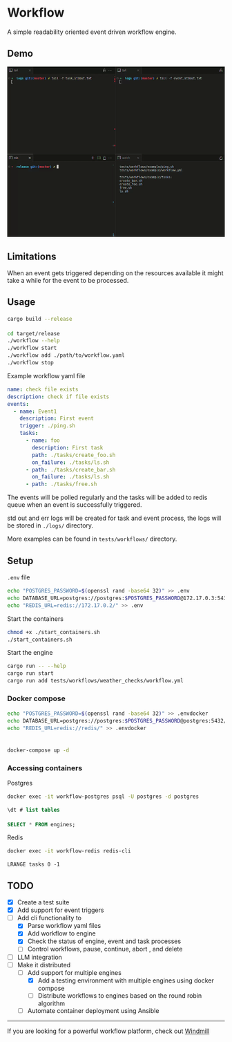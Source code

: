 # Workflow

A simple readability oriented event driven workflow engine.
## Demo
![](./demo.gif)

## Limitations

When an event gets triggered depending on the resources available it might take a while for the event to be processed.

## Usage

```bash
cargo build --release

cd target/release
./workflow --help
./workflow start
./workflow add ./path/to/workflow.yaml
./workflow stop

```

Example workflow yaml file

```yaml
name: check file exists
description: check if file exists
events:
  - name: Event1
    description: First event
    trigger: ./ping.sh
    tasks:
      - name: foo
        description: First task
        path: ./tasks/create_foo.sh
        on_failure: ./tasks/ls.sh
      - path: ./tasks/create_bar.sh
        on_failure: ./tasks/ls.sh
      - path: ./tasks/free.sh
```

The events will be polled regularly and the tasks will be added to redis queue when an event is successfully triggered.

std out and err logs will be created for task and event process, the logs will be stored in `./logs/` directory.

More examples can be found in `tests/workflows/` directory.

## Setup

`.env` file

```bash
echo "POSTGRES_PASSWORD=$(openssl rand -base64 32)" >> .env
echo DATABASE_URL=postgres://postgres:$POSTGRES_PASSWORD@172.17.0.3:5432/postgres >> .env
echo "REDIS_URL=redis://172.17.0.2/" >> .env
```

Start the containers

```bash
chmod +x ./start_containers.sh
./start_containers.sh
```

Start the engine
```bash
cargo run -- --help
cargo run start
cargo run add tests/workflows/weather_checks/workflow.yml
```

### Docker compose

```bash
echo "POSTGRES_PASSWORD=$(openssl rand -base64 32)" >> .envdocker
echo DATABASE_URL=postgres://postgres:$POSTGRES_PASSWORD@postgres:5432/postgres >> .envdocker
echo "REDIS_URL=redis://redis/" >> .envdocker


docker-compose up -d
```


### Accessing containers

Postgres

```bash
docker exec -it workflow-postgres psql -U postgres -d postgres
```

```sql
\dt # list tables

SELECT * FROM engines;
```

Redis

```bash
docker exec -it workflow-redis redis-cli
```

```redis
LRANGE tasks 0 -1
```

## TODO
- [x] Create a test suite
- [x] Add support for event triggers
- [ ] Add cli functionality to 
  - [x] Parse workflow yaml files
  - [x] Add workflow to engine 
  - [x] Check the status of engine, event and task processes
  - [ ] Control workflows, pause, continue, abort , and delete
- [ ] LLM integration
- [ ] Make it distributed
  - [ ] Add support for multiple engines
    - [x] Add a testing environment with multiple engines using docker compose
    - [ ] Distribute workflows to engines based on the round robin algorithm
  - [ ] Automate container deployment using Ansible

---

If you are looking for a powerful workflow platform, check out [Windmill](https://github.com/windmill-labs/windmill)